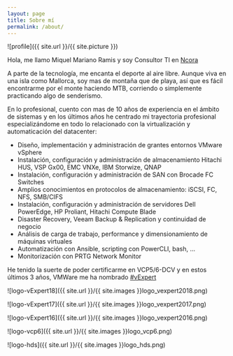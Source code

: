 ```yaml
---
layout: page
title: Sobre mí
permalink: /about/
---
```


![profile]({{ site.url }}/{{ site.picture }}) 

Hola, me llamo Miquel Mariano Ramis y soy Consultor TI en [Ncora](https://www.ncora.com/)

A parte de la tecnología, me encanta el deporte al aire libre. Aunque viva en una isla como Mallorca, soy mas de montaña que de playa, así que es fácil encontrarme por el monte haciendo MTB, corriendo o simplemente practicando algo de senderismo.

En lo profesional, cuento con mas de 10 años de experiencia en el ámbito de sistemas y en los últimos años he centrado mi trayectoria profesional especializándome en todo lo relacionado con la virtualización y automaticación del datacenter:

 - Diseño, implementación y administración de grantes entornos VMware vSphere
 - Instalación, configuración y administración de almacenamiento Hitachi HUS, VSP Gx00, EMC VNXe, IBM Storwize, QNAP
 - Instalación, configuración y administración de SAN con Brocade FC Switches
 - Amplios conocimientos en protocolos de almacenamiento: iSCSI, FC, NFS, SMB/CIFS
 - Instalación, configuración y administración de servidores Dell PowerEdge, HP Proliant, Hitachi Compute Blade
 - Disaster Recovery, Veeam Backup & Replication y continuidad de negocio
 - Análisis de carga de trabajo, performance y dimensionamiento de máquinas virtuales
 - Automatización con Ansible, scripting con PowerCLI, bash, ...
 - Monitorización con PRTG Network Monitor

He tenido la suerte de poder certificarme en VCP5/6-DCV y en estos últimos 3 años, VMWare me ha nombrado [#vExpert](https://vexpert.vmware.com/directory/753)

![logo-vExpert18]({{ site.url }}/{{ site.images }}logo_vexpert2018.png)

![logo-vExpert17]({{ site.url }}/{{ site.images }}logo_vexpert2017.png) 

![logo-vExpert16]({{ site.url }}/{{ site.images }}logo_vexpert2016.png) 

![logo-vcp6]({{ site.url }}/{{ site.images }}logo_vcp6.png) 

![logo-hds]({{ site.url }}/{{ site.images }}logo_hds.png) 


